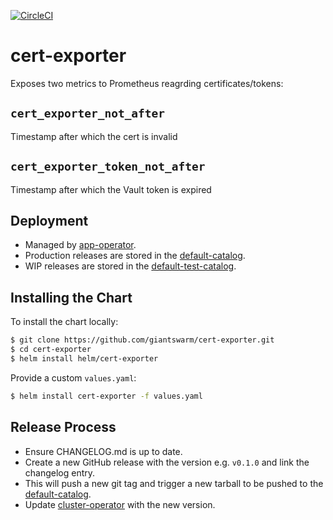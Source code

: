 [![CircleCI](https://circleci.com/gh/giantswarm/cert-exporter.svg?&style=shield)](https://circleci.com/gh/giantswarm/cert-exporter)

# cert-exporter

Exposes two metrics to Prometheus reagrding certificates/tokens:

## `cert_exporter_not_after`

Timestamp after which the cert is invalid

## `cert_exporter_token_not_after`

Timestamp after which the Vault token is expired

## Deployment

* Managed by [app-operator].
* Production releases are stored in the [default-catalog].
* WIP releases are stored in the [default-test-catalog].

## Installing the Chart

To install the chart locally:

```bash
$ git clone https://github.com/giantswarm/cert-exporter.git
$ cd cert-exporter
$ helm install helm/cert-exporter
```

Provide a custom `values.yaml`:

```bash
$ helm install cert-exporter -f values.yaml
```

## Release Process

* Ensure CHANGELOG.md is up to date.
* Create a new GitHub release with the version e.g. `v0.1.0` and link the
changelog entry.
* This will push a new git tag and trigger a new tarball to be pushed to the
[default-catalog].
* Update [cluster-operator] with the new version.

[app-operator]: https://github.com/giantswarm/app-operator
[cluster-operator]: https://github.com/giantswarm/cluster-operator
[default-catalog]: https://github.com/giantswarm/default-catalog
[default-test-catalog]: https://github.com/giantswarm/default-test-catalog
